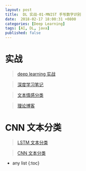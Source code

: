 ```yaml
---
layout: post
title:  DL 实战-01-MNIST 手写数字识别
date:  2018-02-17 18:00:31 +0800
categories: [Deep Learning]
tags: [AI, DL, java]
published: false
---
```



# 实战

> [deep learning 实战](http://blog.csdn.net/wangongxi/article/category/6683712)

> [深度学习笔记](http://blog.csdn.net/zouxy09/article/details/8775360)

> [文本情感分类](https://kexue.fm/archives/3360/)

> [理论博客](http://blog.csdn.net/itplus/article/details/21905449)


# CNN 文本分类

> [LSTM 文本分类](http://blog.csdn.net/luoyexuge/article/details/73313586)

> [CNN 文本分类](http://blog.csdn.net/luoyexuge/article/details/73360115)


* any list
{:toc}

